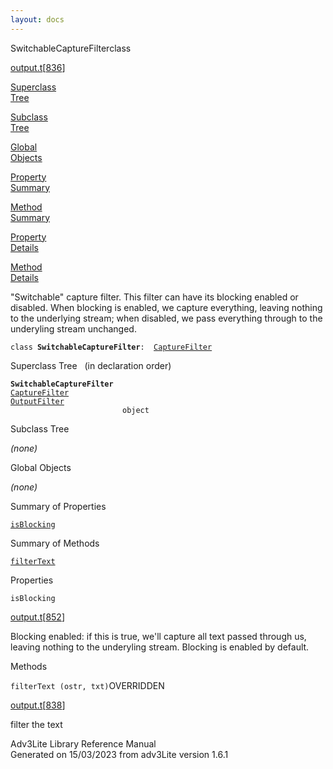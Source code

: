 ```yaml
---
layout: docs
---
```

<span class="title">SwitchableCaptureFilter</span><span class="type">class</span>

[output.t](../file/output.t.html)\[[836](../source/output.t.html#836)\]

[Superclass  
Tree](#_SuperClassTree_)

[Subclass  
Tree](#_SubClassTree_)

[Global  
Objects](#_ObjectSummary_)

[Property  
Summary](#_PropSummary_)

[Method  
Summary](#_MethodSummary_)

[Property  
Details](#_Properties_)

[Method  
Details](#_Methods_)



"Switchable" capture filter. This filter can have its blocking enabled
or disabled. When blocking is enabled, we capture everything, leaving
nothing to the underlying stream; when disabled, we pass everything
through to the underyling stream unchanged.

`class `**`SwitchableCaptureFilter`**` :   `[`CaptureFilter`](../object/CaptureFilter.html)



<span id="_SuperClassTree_"></span>



<span class="hdln">Superclass Tree</span>   (in declaration order)



**`SwitchableCaptureFilter`**  
[`CaptureFilter`](../object/CaptureFilter.html)  
[`OutputFilter`](../object/OutputFilter.html)  
`                         object`  
<span id="_SubClassTree_"></span>



<span class="hdln">Subclass Tree</span>  



*(none)* <span id="_ObjectSummary_"></span>



<span class="hdln">Global Objects</span>  



*(none)* <span id="_PropSummary_"></span>



<span class="hdln">Summary of Properties</span>  



[`isBlocking`](#isBlocking)





<span id="_MethodSummary_"></span>



<span class="hdln">Summary of Methods</span>  



[`filterText`](#filterText)





<span id="_Properties_"></span>



<span class="hdln">Properties</span>  



<span id="isBlocking"></span>

`isBlocking`

[output.t](../file/output.t.html)\[[852](../source/output.t.html#852)\]



Blocking enabled: if this is true, we'll capture all text passed through
us, leaving nothing to the underyling stream. Blocking is enabled by
default.



<span id="_Methods_"></span>



<span class="hdln">Methods</span>  



<span id="filterText"></span>

`filterText (ostr, txt)`<span class="rem">OVERRIDDEN</span>

[output.t](../file/output.t.html)\[[838](../source/output.t.html#838)\]



filter the text





Adv3Lite Library Reference Manual  
Generated on 15/03/2023 from adv3Lite version 1.6.1


